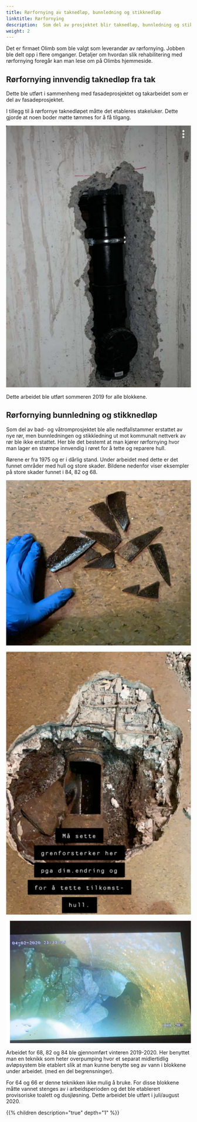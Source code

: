 ```yaml
---
title: Rørfornying av taknedløp, bunnledning og stikknedløp
linktitle: Rørfornying
description:  Som del av prosjektet blir taknedløp, bunnledning og stikkledning rehabilitert.
weight: 2
---
```


Det er firmaet Olimb som ble valgt som leverandør av rørfornying. Jobben ble delt opp i flere omganger. Detaljer om hvordan slik rehabilitering med rørfornying foregår kan man lese om på Olimbs hjemmeside.

## Rørfornying innvendig taknedløp fra tak

Dette ble utført i sammenheng med fasadeprosjektet og takarbeidet som er del av fasadeprosjektet.

I tillegg til å rørfornye taknedløpet måtte det etableres stakeluker. Dette gjorde at noen boder møtte tømmes for å få tilgang.

![Stakeluke](stakeluke2.png)

Dette arbeidet ble utført sommeren 2019 for alle blokkene.

## Rørfornying bunnledning og stikknedløp

Som del av bad- og våtromprosjektet ble alle nedfallstammer erstattet av nye rør, men bunnledningen og stikkledning ut mot kommunalt nettverk av rør ble ikke erstattet. Her ble det bestemt at man kjører rørfornying hvor man lager en strømpe innvendig i røret for å tette og reparere hull.

Rørene er fra 1975 og er i dårlig stand. Under arbeidet med dette er det funnet områder med hull og store skader. Bildene nedenfor viser eksempler på store skader funnet i 84, 82 og 68.

![Bunnledning](bunnledning1.png)

![Bunnledning](bunnledning3.png)

![Bunnledning](bunnledning4.png)

Arbeidet for 68, 82 og 84 ble gjennomført vinteren 2019-2020. Her benyttet man en teknikk som heter overpumping hvor et separat midlertidlig avløpsystem ble etablert slik at man kunne benytte seg av vann i blokkene under arbeidet. (med en del begrensninger).

For 64 og 66 er denne teknikken ikke mulig å bruke. For disse blokkene måtte vannet stenges av i arbeidsperioden og det ble etablerert provisoriske toalett og dusjløsning. Dette arbeidet ble utført i juli/august 2020.

{{% children description="true" depth="1" %}}
